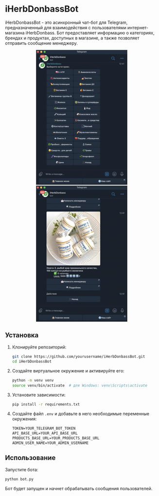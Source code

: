 # iHerbDonbassBot

iHerbDonbassBot - это асинхронный чат-бот для Telegram, предназначенный для взаимодействия с пользователями интернет-магазина iHerbDonbass. Бот предоставляет информацию о категориях, брендах и продуктах, доступных в магазине, а также позволяет отправить сообщение менеджеру.

<p align="center">
  <img src="iHerbDonbassBot/media/img/1.png" alt="Описание изображения" width="300"/>
  <img src="iHerbDonbassBot/media/img/2.png" alt="Описание изображения" width="300"/>
</p>

## Установка

1. Клонируйте репозиторий:

    ```bash
    git clone https://github.com/yourusername/iHerbDonbassBot.git
    cd iHerbDonbassBot
    ```

2. Создайте виртуальное окружение и активируйте его:

    ```bash
    python -m venv venv
    source venv/bin/activate  # для Windows: venv\Scripts\activate
    ```

3. Установите зависимости:

    ```bash
    pip install -r requirements.txt
    ```

4. Создайте файл `.env` и добавьте в него необходимые переменные окружения:

    ```env
    TOKEN=YOUR_TELEGRAM_BOT_TOKEN
    API_BASE_URL=YOUR_API_BASE_URL
    PRODUCTS_BASE_URL=YOUR_PRODUCTS_BASE_URL
    ADMIN_USER_NAME=YOUR_ADMIN_USERNAME
    ```

## Использование

Запустите бота:

```bash
python bot.py
```
Бот будет запущен и начнет обрабатывать сообщения пользователей.

